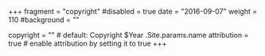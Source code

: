 +++
fragment = "copyright"
#disabled = true
date = "2016-09-07"
weight = 110
#background = ""

copyright = "" # default: Copyright $Year .Site.params.name
attribution = true # enable attribution by setting it to true
+++
